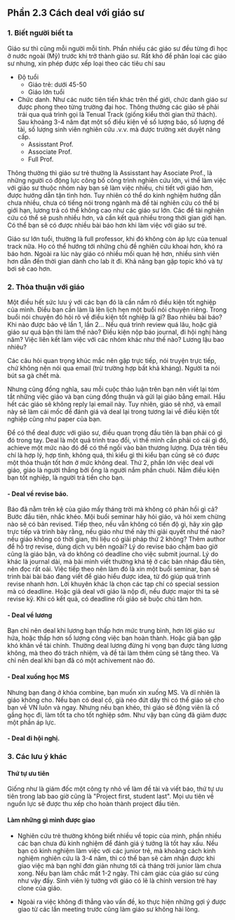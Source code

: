 ## Phần 2.3 Cách deal với giáo sư

### 1. Biết người biết ta

Giáo sư thì cũng mỗi người mỗi tính. Phần nhiều các giáo sư đều từng đi học ở nước ngoài (Mỹ) trước khi trở thành giáo sư. 
Rất khó để phân loại các giáo sư nhưng, xin phép được xếp loại theo các tiêu chí sau

- Độ tuổi
	+ Giáo trẻ: dưới 45-50
	+ Giáo lớn tuổi
- Chức danh. Như các nước tiên tiến khác trên thế giới, chức danh giáo sư được phong theo từng trường đại học. Thông thường các giảo sẽ phải trải qua quá trình gọi là Tenual Track (giống kiểu thời gian thử thách). Sau khoảng 3-4 năm đạt một số điều kiện về số lượng báo, số lượng đề tài, số lượng sinh viên nghiên cứu .v.v. mà được trường xét duyệt nâng cấp. 
	+ Assisstant Prof.
	+ Associate Prof.
	+ Full Prof.

Thông thường thì giáo sư trẻ thường là Assisstant hay Asociate Prof., là những người có động lực công bố công trình nghiên cứu lớn, vì thế làm việc với giáo sư thuộc nhóm này bạn sẽ làm việc nhiều, chi tiết với giáo hơn, được hướng dẫn tận tình hơn. Tuy nhiên có thể do kinh nghiệm hướng dẫn chưa nhiều, chưa có tiếng nói trong ngành mà đề tài nghiên cứu có thể bị giới hạn, lương trả có thể không cao như các giáo sư lớn. Các đề tài nghiên cứu có thể sẽ push nhiều hơn, và cần kết quả nhiều trong thời gian giới hạn. Có thể bạn sẽ có được nhiều bài báo hơn khi làm việc với giáo sư trẻ. 

Giáo sư lớn tuổi, thường là full professor, khi đó không còn áp lực của tenual track nữa. Họ có thể hướng tới những chủ đề nghiên cứu khoai hơn, khó ra báo hơn. Ngoài ra lúc này giáo có nhiều mối quan hệ hơn, nhiều sinh viên hơn dẫn đến thời gian dành cho lab ít đi. Khả năng bạn gặp topic khó và tự bơi sẽ cao hơn.  
	

### 2. Thỏa thuận với giáo 
Một điều hết sức lưu ý với các bạn đó là cần nắm rõ điều kiện tốt nghiệp của mình. Điều bạn cần làm là lên lịch hẹn một buổi nói chuyện riêng. Trong buổi nói chuyện đó hỏi rõ về điều kiện tốt nghiệp là gì? Bao nhiêu bài báo? Khi nào được bảo vệ lần 1, lần 2... Nếu quá trình review quá lâu, hoặc giả giáo sư quá bận thì làm thế nào? Điều kiện nộp báo journal, đi hội nghị hàng năm? Việc liên kết làm việc với các nhóm khác như thế nào? Lương lậu bao nhiêu? 

Các câu hỏi quan trọng khúc mắc nên gặp trực tiếp, nói truyện trực tiếp, chứ không nên nói qua email (trừ trường hợp bất khả kháng). Người ta nói bút sa gà chết mà. 

Nhưng cũng đồng nghĩa, sau mỗi cuộc thảo luận trên bạn nên viết lại tóm tắt những việc giáo và bạn cùng đồng thuận và gửi lại giáo bằng email. Hầu hết các giáo sẽ không reply lại email này. Tuy nhiên, giáo sẽ nhớ, và email này sẽ làm cái mốc để đánh giá và deal lại trong tương lai về điều kiện tốt nghiệp cũng như paper của bạn. 

Để có thể deal được với giáo sư, điều quan trọng đầu tiên là bạn phải có gì đó trong tay. Deal là một quá trình trao đổi, vì thế mình cần phải có cái gì đó, achieve một mức nào đó để có thể ngồi vào bàn thương lượng. Dựa trên tiêu chí là hợp lý, hợp tình, không quá, thì kiểu gì thì kiểu bạn cũng sẽ có được một thỏa thuận tốt hơn ở mức không deal. 
Thứ 2, phần lớn việc deal với giáo, giáo là người thắng bởi ổng là người nắm phần chuôi. Nắm điều kiện bạn tốt nghiệp, là người trả tiền cho bạn. 

#### - Deal về revise báo. 
Báo đã nằm trên kệ của giáo mấy tháng trời mà không có phản hồi gì cả? Bước đầu tiên, nhắc khéo. Mội buổi seminar hãy hỏi giáo, và hỏi xem chừng nào sẽ có bản revised. Tiếp theo, nếu vẫn không có tiến độ gì, hãy xin gặp trực tiếp và trình bày rằng, nếu giáo như thế này thì giải quyết như thế nào? nếu giáo không có thời gian, thì liệu có giải pháp thứ 2 không? Thêm author để hỗ trợ revise, dùng dịch vụ bên ngoài? 
Lý do revise báo chậm bao giờ cũng là giáo bận, và do không có deadline cho việc submit journal. Lý do khác là journal dài, mà bài mình viết thường khá tệ ở các bản nháp đầu tiên, nên đọc rất oải. 
Việc tiếp theo nên làm đó là xin một buổi seminar, bạn sẽ trình bài bài báo đang viết để giáo hiểu được idea, từ đó giúp quá trình revise nhanh hơn. 
Lời khuyên khác là chọn các tạp chí có special session mà có deadline. Hoặc giả deal với giáo là nộp đi, nếu được major thì ta sẽ revise kỹ. Khi có kết quả, có deadline rồi giáo sẽ buộc chú tâm hơn. 

#### - Deal về lương
Bạn chỉ nên deal khi lương bạn thấp hơn mức trung bình, hơn lời giáo sư hứa, hoặc thấp hơn số lượng công việc bạn hoàn thành. Hoặc giả bạn gặp khó khăn về tài chính. Thường deal lương đừng hi vọng bạn được tăng lương không, mà theo đó trách nhiệm, và đề tài làm thêm cũng sẽ tăng theo. 
Và chỉ nên deal khi bạn đã có một achivement nào đó. 

#### - Deal xuống học MS 
Nhưng bạn đang ở khóa combine, bạn muốn xin xuống MS. Và dĩ nhiên là giáo không cho. Nếu bạn có deal cố, già néo đứt dây thì có thể giáo sẽ cho bạn về VN luôn và ngay. Nhưng nếu bạn khéo, thì giáo sẽ động viên là cố gắng học đi, làm tốt ta cho tốt nghiệp sớm. Như vậy bạn cũng đã giảm được một phần áp lực.

#### - Deal đi hội nghị.
 

### 3. Các lưu ý khác
#### Thứ tự  ưu tiên
Giống như là giám đốc một công ty nhỏ về làm đề tài và viết báo, thứ tự ưu tiên trong lab bao giờ cũng là "Project first, student last". Mọi ưu tiên về nguồn lực sẽ được thu xếp cho hoàn thành project đầu tiên. 

#### Làm những gì mình được giao
- Nghiên cứu trẻ thường không biết nhiều về topic của mình, phần nhiều các bạn chưa đủ kinh nghiệm để đánh giá ý tưởng là tốt hay xấu. Nếu bạn có kinh nghiệm làm việc với các junior trẻ, mà khoảng cách kinh nghiệm nghiên cứu là 3-4 năm, thì có thể bạn sẽ cảm nhận được khi giao việc mà bạn nghĩ đơn giản nhưng tới cả tháng trời junior làm chưa xong. Nếu bạn làm chắc mất 1-2 ngày. Thì cảm giác của giáo sư cúng như vậy đấy. Sinh viên lý tưởng với giáo có lẽ là chính version trẻ hay clone của giáo. 

- Ngoài ra việc không đi thẳng vào vấn đề, ko thực hiện những gợi ý được giao từ các lần meeting trước cũng làm giáo sư không hài lòng. 
